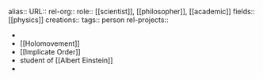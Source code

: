 alias::
URL::
rel-org::
role:: [[scientist]], [[philosopher]], [[academic]] 
fields:: [[physics]] 
creations:: 
tags:: person
rel-projects::

-
- [[Holomovement]]
- [[Implicate Order]]
- student of [[Albert Einstein]]
-